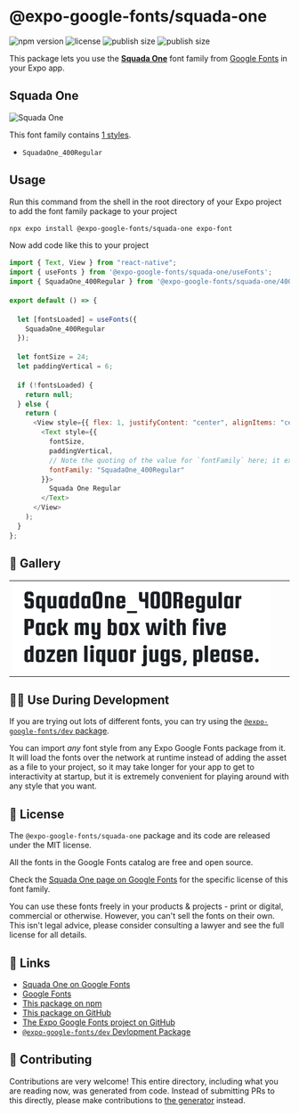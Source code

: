 # @expo-google-fonts/squada-one

![npm version](https://flat.badgen.net/npm/v/@expo-google-fonts/squada-one)
![license](https://flat.badgen.net/github/license/expo/google-fonts)
![publish size](https://flat.badgen.net/packagephobia/install/@expo-google-fonts/squada-one)
![publish size](https://flat.badgen.net/packagephobia/publish/@expo-google-fonts/squada-one)

This package lets you use the [**Squada One**](https://fonts.google.com/specimen/Squada+One) font family from [Google Fonts](https://fonts.google.com/) in your Expo app.

## Squada One

![Squada One](./font-family.png)

This font family contains [1 styles](#-gallery).

- `SquadaOne_400Regular`

## Usage

Run this command from the shell in the root directory of your Expo project to add the font family package to your project

```sh
npx expo install @expo-google-fonts/squada-one expo-font
```

Now add code like this to your project

```js
import { Text, View } from "react-native";
import { useFonts } from '@expo-google-fonts/squada-one/useFonts';
import { SquadaOne_400Regular } from '@expo-google-fonts/squada-one/400Regular';

export default () => {

  let [fontsLoaded] = useFonts({
    SquadaOne_400Regular
  });

  let fontSize = 24;
  let paddingVertical = 6;

  if (!fontsLoaded) {
    return null;
  } else {
    return (
      <View style={{ flex: 1, justifyContent: "center", alignItems: "center" }}>
        <Text style={{
          fontSize,
          paddingVertical,
          // Note the quoting of the value for `fontFamily` here; it expects a string!
          fontFamily: "SquadaOne_400Regular"
        }}>
          Squada One Regular
        </Text>
      </View>
    );
  }
};
```

## 🔡 Gallery


||||
|-|-|-|
|![SquadaOne_400Regular](./400Regular/SquadaOne_400Regular.ttf.png)||||


## 👩‍💻 Use During Development

If you are trying out lots of different fonts, you can try using the [`@expo-google-fonts/dev` package](https://github.com/expo/google-fonts/tree/master/font-packages/dev#readme).

You can import _any_ font style from any Expo Google Fonts package from it. It will load the fonts over the network at runtime instead of adding the asset as a file to your project, so it may take longer for your app to get to interactivity at startup, but it is extremely convenient for playing around with any style that you want.


## 📖 License

The `@expo-google-fonts/squada-one` package and its code are released under the MIT license.

All the fonts in the Google Fonts catalog are free and open source.

Check the [Squada One page on Google Fonts](https://fonts.google.com/specimen/Squada+One) for the specific license of this font family.

You can use these fonts freely in your products & projects - print or digital, commercial or otherwise. However, you can't sell the fonts on their own. This isn't legal advice, please consider consulting a lawyer and see the full license for all details.

## 🔗 Links

- [Squada One on Google Fonts](https://fonts.google.com/specimen/Squada+One)
- [Google Fonts](https://fonts.google.com/)
- [This package on npm](https://www.npmjs.com/package/@expo-google-fonts/squada-one)
- [This package on GitHub](https://github.com/expo/google-fonts/tree/master/font-packages/squada-one)
- [The Expo Google Fonts project on GitHub](https://github.com/expo/google-fonts)
- [`@expo-google-fonts/dev` Devlopment Package](https://github.com/expo/google-fonts/tree/master/font-packages/dev)

## 🤝 Contributing

Contributions are very welcome! This entire directory, including what you are reading now, was generated from code. Instead of submitting PRs to this directly, please make contributions to [the generator](https://github.com/expo/google-fonts/tree/master/packages/generator) instead.
